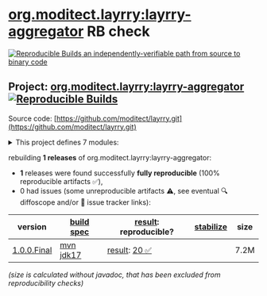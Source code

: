 [org.moditect.layrry:layrry-aggregator](https://central.sonatype.com/artifact/org.moditect.layrry/layrry-aggregator/versions) RB check
=======

[![Reproducible Builds](https://reproducible-builds.org/images/logos/rb.svg) an independently-verifiable path from source to binary code](https://reproducible-builds.org/)

## Project: [org.moditect.layrry:layrry-aggregator](https://central.sonatype.com/artifact/org.moditect.layrry/layrry-aggregator/versions) [![Reproducible Builds](https://img.shields.io/endpoint?url=https://raw.githubusercontent.com/jvm-repo-rebuild/reproducible-central/master/content/org/moditect/layrry/badge.json)](https://github.com/jvm-repo-rebuild/reproducible-central/blob/master/content/org/moditect/layrry/README.md)

Source code: [https://github.com/moditect/layrry.git](https://github.com/moditect/layrry.git)

<details><summary>This project defines 7 modules:</summary>

* [org.moditect.layrry:layrry-aggregator](https://central.sonatype.com/artifact/org.moditect.layrry/layrry-aggregator/overview)
* [org.moditect.layrry:layrry-config](https://central.sonatype.com/artifact/org.moditect.layrry/layrry-config/overview)
* [org.moditect.layrry:layrry-config-toml](https://central.sonatype.com/artifact/org.moditect.layrry/layrry-config-toml/overview)
* [org.moditect.layrry:layrry-config-yaml](https://central.sonatype.com/artifact/org.moditect.layrry/layrry-config-yaml/overview)
* [org.moditect.layrry:layrry-core](https://central.sonatype.com/artifact/org.moditect.layrry/layrry-core/overview)
* [org.moditect.layrry:layrry-launcher](https://central.sonatype.com/artifact/org.moditect.layrry/layrry-launcher/overview)
* [org.moditect.layrry:layrry-platform](https://central.sonatype.com/artifact/org.moditect.layrry/layrry-platform/overview)
</details>

rebuilding **1 releases** of org.moditect.layrry:layrry-aggregator:
- **1** releases were found successfully **fully reproducible** (100% reproducible artifacts :white_check_mark:),
- 0 had issues (some unreproducible artifacts :warning:, see eventual :mag: diffoscope and/or :memo: issue tracker links):

| version | [build spec](/BUILDSPEC.md) | [result](https://reproducible-builds.org/docs/jvm/): reproducible? | [stabilize](https://github.com/google/oss-rebuild/blob/main/cmd/stabilize/README.md) | size |
| -- | --------- | ------ | ------ | -- |
| [1.0.0.Final](https://central.sonatype.com/artifact/org.moditect.layrry/layrry-aggregator/1.0.0.Final/pom) | [mvn jdk17](layrry-1.0.0.Final.buildspec) | [result](layrry-aggregator-1.0.0.Final.buildinfo): [20 :white_check_mark: ](layrry-aggregator-1.0.0.Final.buildcompare) | | 7.2M |

<i>(size is calculated without javadoc, that has been excluded from reproducibility checks)</i>

